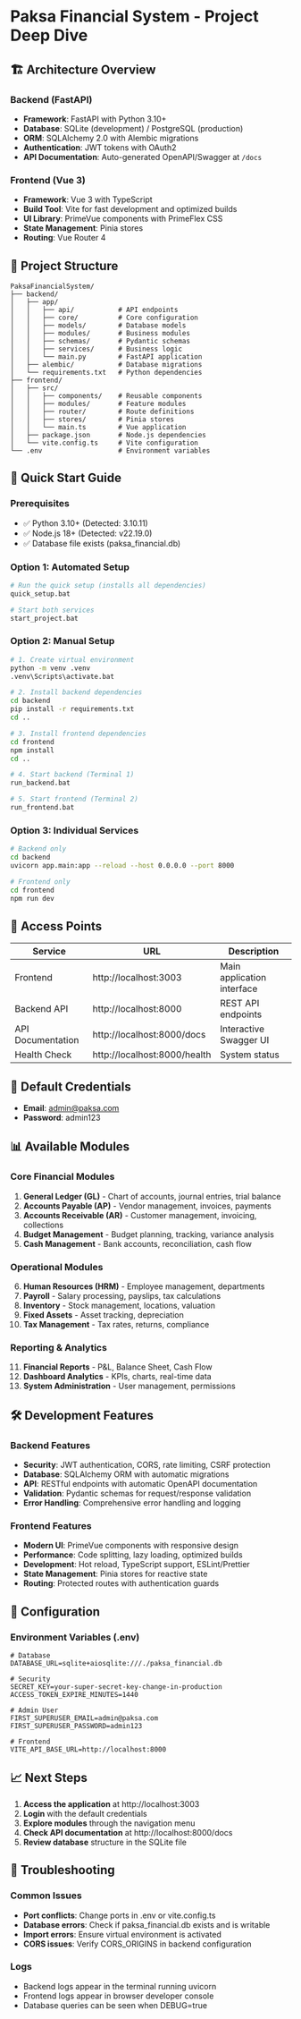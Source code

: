 # Paksa Financial System - Project Deep Dive

## 🏗️ Architecture Overview

### Backend (FastAPI)
- **Framework**: FastAPI with Python 3.10+
- **Database**: SQLite (development) / PostgreSQL (production)
- **ORM**: SQLAlchemy 2.0 with Alembic migrations
- **Authentication**: JWT tokens with OAuth2
- **API Documentation**: Auto-generated OpenAPI/Swagger at `/docs`

### Frontend (Vue 3)
- **Framework**: Vue 3 with TypeScript
- **Build Tool**: Vite for fast development and optimized builds
- **UI Library**: PrimeVue components with PrimeFlex CSS
- **State Management**: Pinia stores
- **Routing**: Vue Router 4

## 📁 Project Structure

```
PaksaFinancialSystem/
├── backend/
│   ├── app/
│   │   ├── api/           # API endpoints
│   │   ├── core/          # Core configuration
│   │   ├── models/        # Database models
│   │   ├── modules/       # Business modules
│   │   ├── schemas/       # Pydantic schemas
│   │   ├── services/      # Business logic
│   │   └── main.py        # FastAPI application
│   ├── alembic/           # Database migrations
│   └── requirements.txt   # Python dependencies
├── frontend/
│   ├── src/
│   │   ├── components/    # Reusable components
│   │   ├── modules/       # Feature modules
│   │   ├── router/        # Route definitions
│   │   ├── stores/        # Pinia stores
│   │   └── main.ts        # Vue application
│   ├── package.json       # Node.js dependencies
│   └── vite.config.ts     # Vite configuration
└── .env                   # Environment variables
```

## 🚀 Quick Start Guide

### Prerequisites
- ✅ Python 3.10+ (Detected: 3.10.11)
- ✅ Node.js 18+ (Detected: v22.19.0)
- ✅ Database file exists (paksa_financial.db)

### Option 1: Automated Setup
```bash
# Run the quick setup (installs all dependencies)
quick_setup.bat

# Start both services
start_project.bat
```

### Option 2: Manual Setup
```bash
# 1. Create virtual environment
python -m venv .venv
.venv\Scripts\activate.bat

# 2. Install backend dependencies
cd backend
pip install -r requirements.txt
cd ..

# 3. Install frontend dependencies
cd frontend
npm install
cd ..

# 4. Start backend (Terminal 1)
run_backend.bat

# 5. Start frontend (Terminal 2)
run_frontend.bat
```

### Option 3: Individual Services
```bash
# Backend only
cd backend
uvicorn app.main:app --reload --host 0.0.0.0 --port 8000

# Frontend only
cd frontend
npm run dev
```

## 🔗 Access Points

| Service | URL | Description |
|---------|-----|-------------|
| Frontend | http://localhost:3003 | Main application interface |
| Backend API | http://localhost:8000 | REST API endpoints |
| API Documentation | http://localhost:8000/docs | Interactive Swagger UI |
| Health Check | http://localhost:8000/health | System status |

## 🔐 Default Credentials

- **Email**: admin@paksa.com
- **Password**: admin123

## 📊 Available Modules

### Core Financial Modules
1. **General Ledger (GL)** - Chart of accounts, journal entries, trial balance
2. **Accounts Payable (AP)** - Vendor management, invoices, payments
3. **Accounts Receivable (AR)** - Customer management, invoicing, collections
4. **Budget Management** - Budget planning, tracking, variance analysis
5. **Cash Management** - Bank accounts, reconciliation, cash flow

### Operational Modules
6. **Human Resources (HRM)** - Employee management, departments
7. **Payroll** - Salary processing, payslips, tax calculations
8. **Inventory** - Stock management, locations, valuation
9. **Fixed Assets** - Asset tracking, depreciation
10. **Tax Management** - Tax rates, returns, compliance

### Reporting & Analytics
11. **Financial Reports** - P&L, Balance Sheet, Cash Flow
12. **Dashboard Analytics** - KPIs, charts, real-time data
13. **System Administration** - User management, permissions

## 🛠️ Development Features

### Backend Features
- **Security**: JWT authentication, CORS, rate limiting, CSRF protection
- **Database**: SQLAlchemy ORM with automatic migrations
- **API**: RESTful endpoints with automatic OpenAPI documentation
- **Validation**: Pydantic schemas for request/response validation
- **Error Handling**: Comprehensive error handling and logging

### Frontend Features
- **Modern UI**: PrimeVue components with responsive design
- **Performance**: Code splitting, lazy loading, optimized builds
- **Development**: Hot reload, TypeScript support, ESLint/Prettier
- **State Management**: Pinia stores for reactive state
- **Routing**: Protected routes with authentication guards

## 🔧 Configuration

### Environment Variables (.env)
```env
# Database
DATABASE_URL=sqlite+aiosqlite:///./paksa_financial.db

# Security
SECRET_KEY=your-super-secret-key-change-in-production
ACCESS_TOKEN_EXPIRE_MINUTES=1440

# Admin User
FIRST_SUPERUSER_EMAIL=admin@paksa.com
FIRST_SUPERUSER_PASSWORD=admin123

# Frontend
VITE_API_BASE_URL=http://localhost:8000
```

## 📈 Next Steps

1. **Access the application** at http://localhost:3003
2. **Login** with the default credentials
3. **Explore modules** through the navigation menu
4. **Check API documentation** at http://localhost:8000/docs
5. **Review database** structure in the SQLite file

## 🐛 Troubleshooting

### Common Issues
- **Port conflicts**: Change ports in .env or vite.config.ts
- **Database errors**: Check if paksa_financial.db exists and is writable
- **Import errors**: Ensure virtual environment is activated
- **CORS issues**: Verify CORS_ORIGINS in backend configuration

### Logs
- Backend logs appear in the terminal running uvicorn
- Frontend logs appear in browser developer console
- Database queries can be seen when DEBUG=true